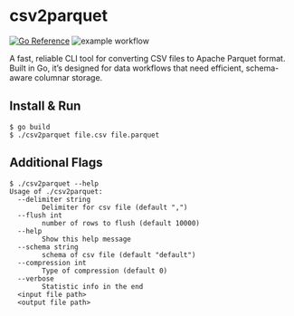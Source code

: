 # csv2parquet

[![Go Reference](https://pkg.go.dev/badge/golang.org/x/example.svg)](https://pkg.go.dev/golang.org/x/example) ![example workflow](https://github.com/dbunt1tled/parquet2csv/actions/workflows/go.yml/badge.svg)

A fast, reliable CLI tool for converting CSV files to Apache Parquet format. Built in Go, it’s designed for data workflows that need efficient, schema-aware columnar storage.

## Install & Run

```
$ go build
$ ./csv2parquet file.csv file.parquet
```

## Additional Flags

```
$ ./csv2parquet --help
Usage of ./csv2parquet:
  --delimiter string
        Delimiter for csv file (default ",")
  --flush int
        number of rows to flush (default 10000)
  --help
        Show this help message
  --schema string
        schema of csv file (default "default")
  --compression int
        Type of compression (default 0)
  --verbose
        Statistic info in the end
  <input file path>
  <output file path>
```